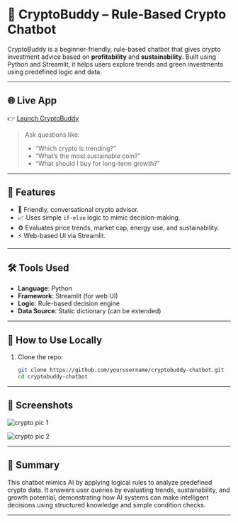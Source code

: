 # 🤖 CryptoBuddy – Rule-Based Crypto Chatbot

CryptoBuddy is a beginner-friendly, rule-based chatbot that gives crypto investment advice based on **profitability** and **sustainability**. Built using Python and Streamlit, it helps users explore trends and green investments using predefined logic and data.

---

## 🌐 Live App

👉 [Launch CryptoBuddy](https://cryptobuddy-chatbot.streamlit.app/)  

> Ask questions like:
> - “Which crypto is trending?”
> - “What’s the most sustainable coin?”
> - “What should I buy for long-term growth?”

---

## 📌 Features

- 💬 Friendly, conversational crypto advisor.
- 📈 Uses simple `if-else` logic to mimic decision-making.
- ♻️ Evaluates price trends, market cap, energy use, and sustainability.
- ⚡ Web-based UI via Streamlit.

---

## 🛠️ Tools Used

- **Language**: Python
- **Framework**: Streamlit (for web UI)
- **Logic**: Rule-based decision engine
- **Data Source**: Static dictionary (can be extended)

---

## 🧪 How to Use Locally

1. Clone the repo:
   ```bash
   git clone https://github.com/yourusername/cryptobuddy-chatbot.git
   cd cryptobuddy-chatbot
---
## 📸 Screenshots

![crypto pic 1](https://github.com/user-attachments/assets/5e548fed-2d2c-4673-b933-c2afbef91e7e)

![crypto pic 2](https://github.com/user-attachments/assets/b82ad125-a6cc-4103-a332-e6f8300687fe)

---

## 🧠 Summary
This chatbot mimics AI by applying logical rules to analyze predefined crypto data. It answers user queries by evaluating trends, sustainability, and growth potential, demonstrating how AI systems can make intelligent decisions using structured knowledge and simple condition checks.

---

